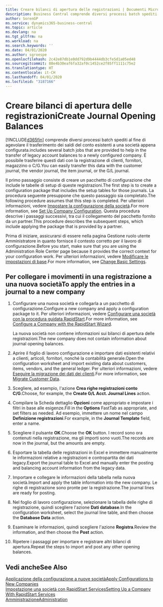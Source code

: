 ```yaml
---
title: Creare bilanci di apertura delle registrazioni | Documenti Microsoft
description: Business Central comprende diversi processi batch spediti al fine di agevolare il trasferimento dei saldi del conto esistenti a una società appena configurata. È possibile trasferire facilmente questi dati con le registrazioni.
author: SorenGP
ms.service: dynamics365-business-central
ms.topic: article
ms.devlang: na
ms.tgt_pltfrm: na
ms.workload: na
ms.search.keywords: ''
ms.date: 04/01/2020
ms.author: sgroespe
ms.openlocfilehash: 2c42e87db1e0dd792d9b4444db3cfe5d1a05ed48
ms.sourcegitcommit: 88e4b30eaf6fa32af0c1452ce2f85ff1111c75e2
ms.translationtype: HT
ms.contentlocale: it-CH
ms.lasthandoff: 04/01/2020
ms.locfileid: "3187166"
---
```

# <a name="create-journal-opening-balances"></a><span data-ttu-id="f5ecf-104">Creare bilanci di apertura delle registrazioni</span><span class="sxs-lookup"><span data-stu-id="f5ecf-104">Create Journal Opening Balances</span></span>
[!INCLUDE[d365fin](includes/d365fin_md.md)] <span data-ttu-id="f5ecf-105">comprende diversi processi batch spediti al fine di agevolare il trasferimento dei saldi del conto esistenti a una società appena configurata.</span><span class="sxs-lookup"><span data-stu-id="f5ecf-105">includes several batch jobs that are provided to help in the transfer of legacy account balances to a newly configured company.</span></span> <span data-ttu-id="f5ecf-106">È possibile trasferire questi dati con la registrazione di clienti, fornitori, magazzino o C/G.</span><span class="sxs-lookup"><span data-stu-id="f5ecf-106">You can easily transfer this data with the customer journal, the vendor journal, the item journal, or the G/L journal.</span></span>

<span data-ttu-id="f5ecf-107">Il primo passaggio consiste di creare un pacchetto di configurazione che include le tabelle di setup di queste registrazioni.</span><span class="sxs-lookup"><span data-stu-id="f5ecf-107">The first step is to create a configuration package that includes the setup tables for those journals.</span></span> <span data-ttu-id="f5ecf-108">La procedura seguente presuppone che questo passaggio sia completato.</span><span class="sxs-lookup"><span data-stu-id="f5ecf-108">The following procedure assumes that this step is completed.</span></span> <span data-ttu-id="f5ecf-109">Per ulteriori informazioni, vedere [Impostare la configurazione della società](admin-set-up-company-configuration.md).</span><span class="sxs-lookup"><span data-stu-id="f5ecf-109">For more information, see [Set Up Company Configuration](admin-set-up-company-configuration.md).</span></span> <span data-ttu-id="f5ecf-110">Questa procedura descrive i passaggi successivi, tra cui il collegamento del pacchetto fornito da un partner.</span><span class="sxs-lookup"><span data-stu-id="f5ecf-110">This procedure describes the subsequent steps, which include applying the package that is provided by a partner.</span></span>  

<span data-ttu-id="f5ecf-111">Prima di iniziare, assicurarsi di essere nella pagina Gestione ruolo utente Amministratore in quanto fornisce il contesto corretto per il lavoro di configurazione.</span><span class="sxs-lookup"><span data-stu-id="f5ecf-111">Before you start, make sure that you are using the Administration Role Center page because it provides the correct context for your configuration work.</span></span> <span data-ttu-id="f5ecf-112">Per ulteriori informazioni, vedere [Modificare le impostazioni di base](ui-change-basic-settings.md).</span><span class="sxs-lookup"><span data-stu-id="f5ecf-112">For more information, see [Change Basic Settings](ui-change-basic-settings.md).</span></span>

## <a name="to-apply-the-entries-in-a-journal-to-a-new-company"></a><span data-ttu-id="f5ecf-113">Per collegare i movimenti in una registrazione a una nuova società</span><span class="sxs-lookup"><span data-stu-id="f5ecf-113">To apply the entries in a journal to a new company</span></span>  
1. <span data-ttu-id="f5ecf-114">Configurare una nuova società e collegarla a un pacchetto di configurazione.</span><span class="sxs-lookup"><span data-stu-id="f5ecf-114">Configure a new company and apply a configuration package to it.</span></span> <span data-ttu-id="f5ecf-115">Per ulteriori informazioni, vedere [Configurare una società con la procedura guidata RapidStart](admin-how-to-configure-a-company-with-the-rapidstart-wizard.md).</span><span class="sxs-lookup"><span data-stu-id="f5ecf-115">For more information, see [Configure a Company with the RapidStart Wizard](admin-how-to-configure-a-company-with-the-rapidstart-wizard.md).</span></span>  

    <span data-ttu-id="f5ecf-116">La nuova società non contiene informazioni sui bilanci di apertura delle registrazioni.</span><span class="sxs-lookup"><span data-stu-id="f5ecf-116">The new company does not contain information about journal opening balances.</span></span>  

2. <span data-ttu-id="f5ecf-117">Aprire il foglio di lavoro configurazione e importare dati esistenti relativi a clienti, articoli, fornitori, nonché la contabilità generale.</span><span class="sxs-lookup"><span data-stu-id="f5ecf-117">Open the configuration worksheet and import existing data about customers, items, vendors, and the general ledger.</span></span> <span data-ttu-id="f5ecf-118">Per ulteriori informazioni, vedere [Eseguire la migrazione dei dati dei clienti](admin-migrate-customer-data.md).</span><span class="sxs-lookup"><span data-stu-id="f5ecf-118">For more information, see [Migrate Customer Data](admin-migrate-customer-data.md).</span></span>  
3. <span data-ttu-id="f5ecf-119">Scegliere, ad esempio, l'azione **Crea righe registrazioni conto C/G**.</span><span class="sxs-lookup"><span data-stu-id="f5ecf-119">Choose, for example, the **Create G/L Acct. Journal Lines** action.</span></span>  
4. <span data-ttu-id="f5ecf-120">Compilare la Scheda dettaglio **Opzioni** come appropriato e impostare i filtri in base alle esigenze.</span><span class="sxs-lookup"><span data-stu-id="f5ecf-120">Fill in the **Options** FastTab as appropriate, and set filters as needed.</span></span> <span data-ttu-id="f5ecf-121">Ad esempio, immettere un nome nel campo **Definizione registrazioni**.</span><span class="sxs-lookup"><span data-stu-id="f5ecf-121">For example, in the **Journal Template** field, enter a name.</span></span>  
5. <span data-ttu-id="f5ecf-122">Scegliere il pulsante **OK**.</span><span class="sxs-lookup"><span data-stu-id="f5ecf-122">Choose the **OK** button.</span></span> <span data-ttu-id="f5ecf-123">I record sono ora contenuti nella registrazione, ma gli importi sono vuoti.</span><span class="sxs-lookup"><span data-stu-id="f5ecf-123">The records are now in the journal, but the amounts are empty.</span></span>  
6. <span data-ttu-id="f5ecf-124">Esportare la tabella delle registrazioni in Excel e immettere manualmente le informazioni relative a registrazioni e contropartita dei dati legacy.</span><span class="sxs-lookup"><span data-stu-id="f5ecf-124">Export the journal table to Excel and manually enter the posting and balancing account information from the legacy data.</span></span>
7. <span data-ttu-id="f5ecf-125">Importare e collegare le informazioni della tabella nella nuova società.</span><span class="sxs-lookup"><span data-stu-id="f5ecf-125">Import and apply the table information into the new company.</span></span> <span data-ttu-id="f5ecf-126">Le righe di registrazione sono pronte per la registrazione.</span><span class="sxs-lookup"><span data-stu-id="f5ecf-126">The journal lines are ready for posting.</span></span>  
8. <span data-ttu-id="f5ecf-127">Nel foglio di lavoro configurazione, selezionare la tabella delle righe di registrazione, quindi scegliere l'azione **Dati database**.</span><span class="sxs-lookup"><span data-stu-id="f5ecf-127">In the configuration worksheet, select the journal line table, and then choose the **Database Data** action.</span></span>  
9. <span data-ttu-id="f5ecf-128">Esaminare le informazioni, quindi scegliere l'azione **Registra**.</span><span class="sxs-lookup"><span data-stu-id="f5ecf-128">Review the information, and then choose the **Post** action.</span></span>  
10. <span data-ttu-id="f5ecf-129">Ripetere i passaggi per importare e registrare altri bilanci di apertura.</span><span class="sxs-lookup"><span data-stu-id="f5ecf-129">Repeat the steps to import and post any other opening balances.</span></span>  

## <a name="see-also"></a><span data-ttu-id="f5ecf-130">Vedi anche</span><span class="sxs-lookup"><span data-stu-id="f5ecf-130">See Also</span></span>  
[<span data-ttu-id="f5ecf-131">Applicazione della configurazione a nuove società</span><span class="sxs-lookup"><span data-stu-id="f5ecf-131">Apply Configurations to New Companies</span></span>](admin-apply-configuration-to-new-companies.md)  
[<span data-ttu-id="f5ecf-132">Impostazione una società con RapidStart Services</span><span class="sxs-lookup"><span data-stu-id="f5ecf-132">Setting Up a Company With RapidStart Services</span></span>](admin-set-up-a-company-with-rapidstart.md)  
[<span data-ttu-id="f5ecf-133">Amministrazione</span><span class="sxs-lookup"><span data-stu-id="f5ecf-133">Administration</span></span>](admin-setup-and-administration.md)
